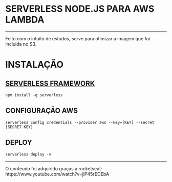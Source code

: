 # SERVERLESS NODE.JS PARA AWS LAMBDA

<hr/>

Feito com o intuito de estudos, serve para otimizar a imagem que foi incluida no S3.

# INSTALAÇÃO

## [SERVERLESS FRAMEWORK](https://www.serverless.com)
```
npm install -g serverless
```

## CONFIGURAÇÃO  AWS
```
serverless config credentials --provider aws --key=[KEY] --secret [SECRET KEY]
```

## DEPLOY
```
serverless deploy -v
```

<hr/>
O conteudo foi adquirido graças a rocketseat:
https://www.youtube.com/watch?v=jiP45rEOEbA
